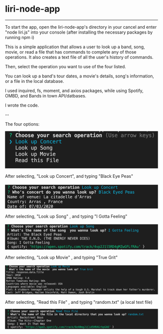 # liri-node-app




---

To start the app, open the liri-node-app's directory in your cancel and enter "node liri.js" into your console (after installing the necessary packages by running npm i)

This is a simple application that allows a user to look up a band, song, movie, or read a file that has commands to complete any of those operations. It also creates a text file of all the user's history of commands.


Then, select the operation you want to use of the four listed. 

You can look up a band's tour dates, a movie's details, song's information, or a file in the local database.


I used inquired, fs, moment, and axios packages, while using Spotify, OMBD, and Bands in town API/datbases.

I wrote the code.


--

The four options:

![Options](./screenshots/Four.png)

After selecting, "Look up Concert", and typing "Black Eye Peas"

![Concert](./screenshots/Concert.png)

After selecting, "Look up Song" , and typing "I Gotta Feeling"

![Song](./screenshots/Song.png)

After selecting, "Look up Movie" , and typing "True Grit"

![Movie](./screenshots/Movie.png)

After selecting, "Read this File" , and typing "random.txt" (a local text file)

![File](./screenshots/Read.png)

